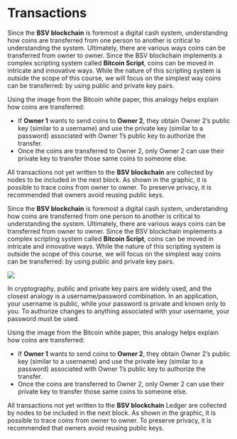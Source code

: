 # Transactions

Since the **BSV blockchain** is foremost a digital cash system, understanding how coins are transferred from one person to another is critical to understanding the system. Ultimately, there are various ways coins can be transferred from owner to owner. Since the BSV blockchain implements a complex scripting system called **Bitcoin Script**, coins can be moved in intricate and innovative ways. While the nature of this scripting system is outside the scope of this course, we will focus on the simplest way coins can be transferred: by using public and private key pairs.

Using the image from the Bitcoin white paper, this analogy helps explain how coins are transferred:

* If **Owner 1** wants to send coins to **Owner 2**, they obtain Owner 2’s public key (similar to a username) and use the private key (similar to a password) associated with Owner 1’s public key to authorize the transfer.
* Once the coins are transferred to Owner 2, only Owner 2 can use their private key to transfer those same coins to someone else.

All transactions not yet written to the **BSV blockchain** are collected by nodes to be included in the next block. As shown in the graphic, it is possible to trace coins from owner to owner. To preserve privacy, it is recommended that owners avoid reusing public keys.

Since the **BSV blockchain** is foremost a digital cash system, understanding how coins are transferred from one person to another is critical to understanding the system. Ultimately, there are various ways coins can be transferred from owner to owner. Since the BSV blockchain implements a complex scripting system called **Bitcoin Script**, coins can be moved in intricate and innovative ways. While the nature of this scripting system is outside the scope of this course, we will focus on the simplest way coins can be transferred: by using public and private key pairs.

[![](https://github.com/todriguez/BSV-Academy/raw/main/BSV%20Basics%20-%20Protocol%20and%20Design/.gitbook/assets/Transactions%20FINAL%20\(1\).jpeg)](../../BSV%20Basics%20-%20Protocol%20and%20Design/.gitbook/assets/Transactions%20FINAL%20\(1\).jpeg)

In cryptography, public and private key pairs are widely used, and the closest analogy is a username/password combination. In an application, your username is public, while your password is private and known only to you. To authorize changes to anything associated with your username, your password must be used.

Using the image from the Bitcoin white paper, this analogy helps explain how coins are transferred:

* If **Owner 1** wants to send coins to **Owner 2**, they obtain Owner 2’s public key (similar to a username) and use the private key (similar to a password) associated with Owner 1’s public key to authorize the transfer.
* Once the coins are transferred to Owner 2, only Owner 2 can use their private key to transfer those same coins to someone else.

All transactions not yet written to the **BSV blockchain** Ledger are collected by nodes to be included in the next block. As shown in the graphic, it is possible to trace coins from owner to owner. To preserve privacy, it is recommended that owners avoid reusing public keys.
